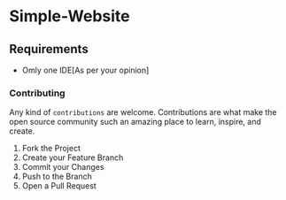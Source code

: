# Simple-Website

## Requirements
* Omly one IDE[As per your opinion]


### Contributing

Any kind of `contributions` are welcome. Contributions are what make the open source community such an amazing place to learn, inspire, and create.

1. Fork the Project
2. Create your Feature Branch
3. Commit your Changes
4. Push to the Branch
5. Open a Pull Request







